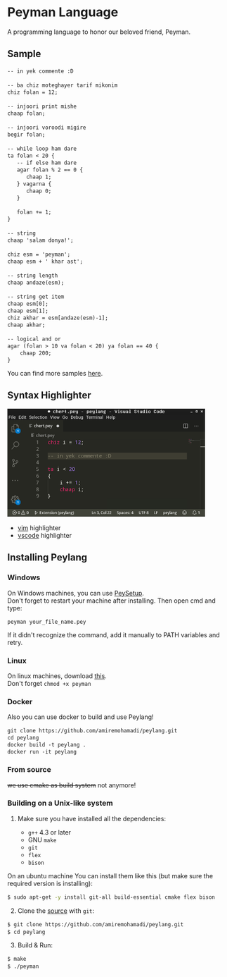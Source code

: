 # Peyman Language

A programming language to honor our beloved friend, Peyman.

## Sample
```
-- in yek commente :D

-- ba chiz moteghayer tarif mikonim
chiz folan = 12;

-- injoori print mishe
chaap folan;

-- injoori voroodi migire
begir folan;

-- while loop ham dare
ta folan < 20 {
   -- if else ham dare
   agar folan % 2 == 0 {
      chaap 1;
   } vagarna {
      chaap 0;
   }
   
   folan += 1;
}

-- string
chaap 'salam donya!';

chiz esm = 'peyman';
chaap esm + ' khar ast';

-- string length
chaap andaze(esm);

-- string get item
chaap esm[0];
chaap esm[1];
chiz akhar = esm[andaze(esm)-1];
chaap akhar;

-- logical and or
agar (folan > 10 va folan < 20) ya folan == 40 {
    chaap 200;
}
```

You can find more samples [here](https://github.com/amiremohamadi/peylang/tree/0.0.8/test/samples).


## Syntax Highlighter
<img src="https://github.com/amiremohamadi/peylang/blob/master/screen-shot.png?raw=true" width="450">

- [vim](https://github.com/amiremohamadi/peylang/blob/master/.vim/syntax/pey.vim) highlighter
- [vscode](https://marketplace.visualstudio.com/items?itemName=peylang.peylang) highlighter

## Installing Peylang
### Windows
On Windows machines, you can use [PeySetup](https://github.com/amiremohamadi/peylang/releases/download/0.0.8/PeySetup.exe).
<br/>
Don't forget to restart your machine after installing. Then open cmd and type:
```
peyman your_file_name.pey
```

If it didn't recognize the command, add it manually to PATH variables and retry.

### Linux
On linux machines, download [this](https://github.com/amiremohamadi/peylang/releases/download/0.0.8/peyman).
<br/>
Don't forget ```chmod +x peyman```

### Docker
Also you can use docker to build and use Peylang!
```
git clone https://github.com/amiremohamadi/peylang.git
cd peylang
docker build -t peylang .
docker run -it peylang
```

### From source

~~we use cmake as build system~~ not anymore!

### Building on a Unix-like system
1. Make sure you have installed all the dependencies:

    * `g++` 4.3 or later
    * GNU `make`
    * `git`
    * `flex`
    * `bison`

On an ubuntu machine You can install them like this (but make sure the required version is installing):
```sh
$ sudo apt-get -y install git-all build-essential cmake flex bison
```

2. Clone the [source](https://github.com/amiremohamadi/peylang.git) with `git`:
```sh
$ git clone https://github.com/amiremohamadi/peylang.git
$ cd peylang
```

3. Build & Run:
```sh 
$ make
$ ./peyman
```
